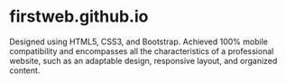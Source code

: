 # firstweb.github.io
Designed using HTML5, CSS3, and Bootstrap. Achieved 100% mobile compatibility and encompasses all the characteristics of a professional website, such as an adaptable design, responsive layout, and organized content.
